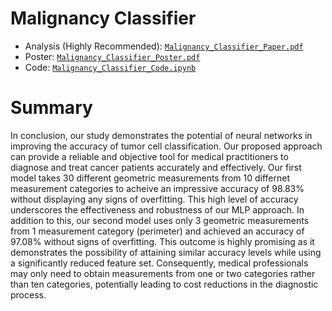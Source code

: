 # Malignancy Classifier

- Analysis (Highly Recommended): [`Malignancy_Classifier_Paper.pdf`](https://github.com/EliBrignac/Malignancy_Classifier/blob/main/Malignancy_Classifier_Paper.pdf)
- Poster: [`Malignancy_Classifier_Poster.pdf`](https://github.com/EliBrignac/Malignancy_Classifier/blob/main/Malignancy_Classifier_Poster.pdf)
- Code: [`Malignancy_Classifier_Code.ipynb`](https://github.com/EliBrignac/Malignancy_Classifier/blob/main/Malignancy_Classifier_Code.ipynb)

# Summary 
In conclusion, our study demonstrates the potential of neural networks in improving the accuracy of tumor cell classification. Our proposed approach can provide a reliable and objective tool for medical practitioners to diagnose and treat cancer patients accurately and effectively. Our first model takes 30 different geometric measurements from 10 differnet measurement categories to acheive an impressive accuracy of 98.83% without displaying any signs of overfitting. This high level of accuracy underscores the effectiveness and robustness of our MLP approach. In addition to this, our second model uses only 3 geometric measurements from 1 measurement category (perimeter) and achieved an accuracy of 97.08% without signs of overfitting. This outcome is highly promising as it demonstrates the possibility of attaining similar accuracy levels while using a significantly reduced feature set. Consequently, medical professionals may only need to obtain measurements from one or two categories rather than ten categories, potentially leading to cost reductions in the diagnostic process.







